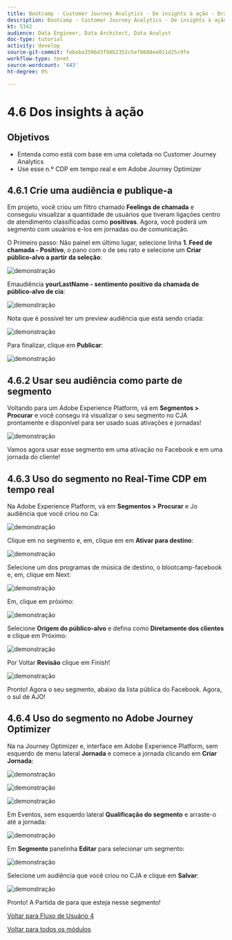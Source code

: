 ```yaml
---
title: Bootcamp - Customer Journey Analytics - De insights à ação - Brasil
description: Bootcamp - Customer Journey Analytics - De insights à ação - Brasil
kt: 5342
audience: Data Engineer, Data Architect, Data Analyst
doc-type: tutorial
activity: develop
source-git-commit: febeba3596d3f98b2352c5ef8688ee011d25c9fe
workflow-type: tm+mt
source-wordcount: '443'
ht-degree: 0%

---
```


# 4.6 Dos insights à ação

## Objetivos

- Entenda como está com base em uma coletada no Customer Journey Analytics
- Use esse n.º CDP em tempo real e em Adobe Journey Optimizer

## 4.6.1 Crie uma audiência e publique-a

Em projeto, você criou um filtro chamado **Feelings de chamada** e conseguiu visualizar a quantidade de usuários que tiveram ligações centro de atendimento classificadas como **positivas**. Agora, você poderá um segmento com usuários e-los em jornadas ou de comunicação.

O Primeiro passo: Não painel em último lugar, selecione linha **1. Feed de chamada - Positivo**, o pano com o de seu rato e selecione um **Criar público-alvo a partir da seleção**:

![demonstração](./images/aud1.png)

Emaudiência **yourLastName - sentimento positivo da chamada de público-alvo de cia**:

![demonstração](./images/aud2.png)

Nota que é possível ter um preview audiência que está sendo criada:

![demonstração](./images/aud3.png)

Para finalizar, clique em **Publicar**:

![demonstração](./images/aud4.png)

## 4.6.2 Usar seu audiência como parte de segmento

Voltando para um Adobe Experience Platform, vá em **Segmentos > Procurar** e você consegu irá visualizar o seu segmento no CJA prontamente e disponível para ser usado suas ativações e jornadas!

![demonstração](./images/aud5.png)

Vamos agora usar esse segmento em uma ativação no Facebook e em uma jornada do cliente!

## 4.6.3 Uso do segmento no Real-Time CDP em tempo real

Na Adobe Experience Platform, vá em **Segmentos > Procurar** e Jo audiência que você criou no Ca:

![demonstração](./images/aud6.png)

Clique em no segmento e, em, clique em em **Ativar para destino**:

![demonstração](./images/aud7.png)

Selecione um dos programas de música de destino, o blootcamp-facebook e, em, clique em Next:

![demonstração](./images/aud8.png)

Em, clique em próximo:

![demonstração](./images/aud9.png)

Selecione **Origem do público-alvo** e defina como **Diretamente dos clientes** e clique em Próximo:

![demonstração](./images/aud10.png)

Por Voltar **Revisão** clique em Finish!

![demonstração](./images/aud11.png)

Pronto! Agora o seu segmento, abaixo da lista pública do Facebook.
Agora, o sul de AJO!

## 4.6.4 Uso do segmento no Adobe Journey Optimizer

Na na Journey Optimizer e, interface em Adobe Experience Platform, sem esquerdo de menu lateral **Jornada** e comece a jornada clicando em **Criar Jornada**:

![demonstração](./images/aud20.png)

![demonstração](./images/aud21.png)

![demonstração](./images/aud22.png)

Em Eventos, sem esquerdo lateral **Qualificação do segmento** e arraste-o até a jornada:

![demonstração](./images/aud23.png)

Em **Segmento** panelinha **Editar** para selecionar um segmento:

![demonstração](./images/aud24.png)

Selecione um audiência que você criou no CJA e clique em **Salvar**:

![demonstração](./images/aud25.png)

Pronto! A Partida de  para que esteja nesse segmento!

[Voltar para Fluxo de Usuário 4](./uc4.md)

[Voltar para todos os módulos](./../../overview.md)
